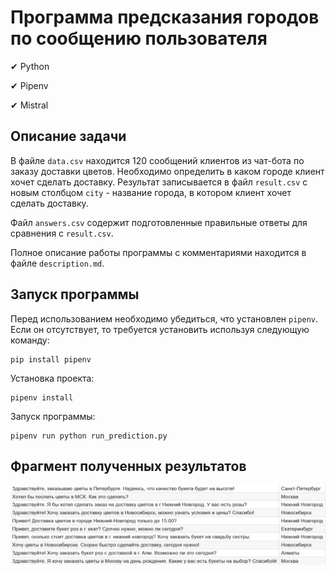 # Программа предсказания городов по сообщению пользователя

✔ Python

✔ Pipenv

✔ Mistral

## Описание задачи
В файле `data.csv` находится 120 сообщений клиентов из чат-бота по заказу доставки цветов. Необходимо определить в каком городе клиент хочет сделать доставку. Результат записывается в файл `result.csv` с новым столбцом `city` - название города, в котором клиент хочет сделать доставку.

Файл `answers.csv` содержит подготовленные правильные ответы для сравнения с `result.csv`.

Полное описание работы программы с комментариями находится в файле `description.md`.

## Запуск программы
Перед использованием необходимо убедиться, что установлен `pipenv`. Если он отсутствует, то требуется установить используя следующую команду:
```
pip install pipenv
```

Установка проекта:
```
pipenv install
```

Запуск программы:
```
pipenv run python run_prediction.py
```

## Фрагмент полученных результатов
![alt text](images/image.png)